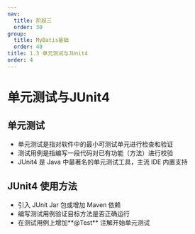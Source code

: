 ```yaml
---
nav:
  title: 阶段三
  order: 30
group:
  title: MyBatis基础
  order: 40
title: 1.3 单元测试与JUnit4
order: 4
---
```


# 单元测试与JUnit4

## 单元测试

- 单元测试是指对软件中的最小可测试单元进行检查和验证
- 测试用例是指编写一段代码对已有功能（方法）进行校验
- JUnit4 是 Java 中最著名的单元测试工具，主流 IDE 内置支持

## JUnit4 使用方法

- 引入 JUnit Jar 包或增加 Maven 依赖
- 编写测试用例验证目标方法是否正确运行
- 在测试用例上增加**@Test** 注解开始单元测试